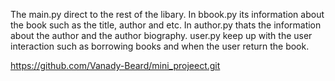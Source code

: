 The main.py direct to the rest of the libary. In bbook.py its information about the book such as the title, author and etc. In author.py thats the information about the author and the author biography. user.py keep up with the user interaction such as borrowing books and when the user return the book. 


https://github.com/Vanady-Beard/mini_projeect.git